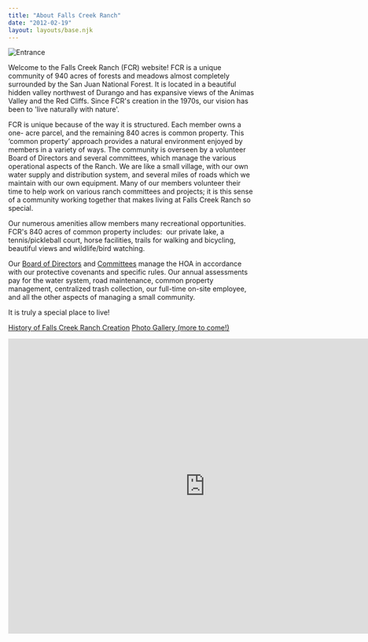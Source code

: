 ```yaml
---
title: "About Falls Creek Ranch"
date: "2012-02-19"
layout: layouts/base.njk
---
```


<img src="/uploads/2012/02/IMG_5640.jpg" alt="Entrance" class="text-floating-content"/>

<p>Welcome to the Falls Creek Ranch (FCR) website! FCR is a unique community of 940 acres of forests and meadows almost completely surrounded by the San Juan National Forest. It is located in a beautiful hidden valley northwest of Durango and has expansive views of the Animas Valley and the Red Cliffs. Since FCR's creation in the 1970s, our vision has been to 'live naturally with nature'.</p>

FCR is unique because of the way it is structured. Each member owns a one- acre parcel, and the remaining 840 acres is common property. This ‘common property’ approach provides a natural environment enjoyed by members in a variety of ways. The community is overseen by a volunteer Board of Directors and several committees, which manage the various operational aspects of the Ranch. We are like a small village, with our own water supply and distribution system, and several miles of roads which we maintain with our own equipment. Many of our members volunteer their time to help work on various ranch committees and projects; it is this sense of a community working together that makes living at Falls Creek Ranch so special.

Our numerous amenities allow members many recreational opportunities.  FCR's 840 acres of common property includes:  our private lake, a tennis/pickleball court, horse facilities, trails for walking and bicycling, beautiful views and wildlife/bird watching.

Our [Board of Directors](/contact-us/) and [Committees](/committees/) manage the HOA in accordance with our protective covenants and specific rules. Our annual assessments pay for the water system, road maintenance, common property management, centralized trash collection, our full-time on-site employee, and all the other aspects of managing a small community.

It is truly a special place to live!

[History of Falls Creek Ranch Creation](/uploads/2016/03/FCR-Original-Sales-Book-Wyckoff.pdf) [Photo Gallery (more to come!)](/uploads/2016/03/Views-Overview.pdf)

<iframe src="https://calendar.google.com/calendar/embed?src=c_eb79a589e442e4cfb49cb401eda23e1bce16716747b25d82c6f0fe601932cfaf%40group.calendar.google.com&ctz=America%2FDenver" style="border: 0" width="800" height="600" frameborder="0" scrolling="no"></iframe>